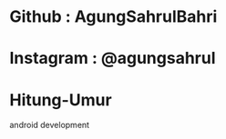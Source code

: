 # Github : AgungSahrulBahri <br>
# Instagram : @agungsahrul <br>
# Hitung-Umur
android development 
